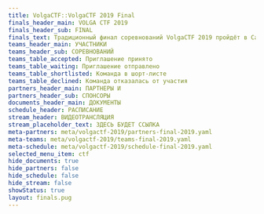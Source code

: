 ```yaml
---
title: VolgaCTF::VolgaCTF 2019 Final
finals_header_main: VOLGA CTF 2019
finals_header_sub: FINAL
finals_text: Традиционный финал соревнований VolgaCTF 2019 пройдёт в Самаре с 16 по 20 сентября 2019 года на базе отеля Holiday Inn
teams_header_main: УЧАСТНИКИ
teams_header_sub: СОРЕВНОВАНИЙ
teams_table_accepted: Приглашение принято
teams_table_waiting: Приглашение отправлено
teams_table_shortlisted: Команда в шорт-листе
teams_table_declined: Команда отказалась от участия
partners_header_main: ПАРТНЕРЫ И
partners_header_sub: СПОНСОРЫ
documents_header_main: ДОКУМЕНТЫ
schedule_header: РАСПИСАНИЕ
stream_header: ВИДЕОТРАНСЛЯЦИЯ
stream_placeholder_text: ЗДЕСЬ БУДЕТ ССЫЛКА
meta-partners: meta/volgactf-2019/partners-final-2019.yaml
meta-teams: meta/volgactf-2019/teams-final-2019.yaml
meta-schedule: meta/volgactf-2019/schedule-final-2019.yaml
selected_menu_item: ctf
hide_documents: true
hide_partners: false
hide_schedule: false
hide_stream: false
showStatus: true
layout: finals.pug
---
```

